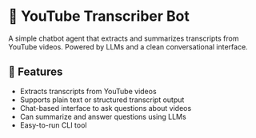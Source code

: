 # 🎥 YouTube Transcriber Bot

A simple chatbot agent that extracts and summarizes transcripts from YouTube videos. Powered by LLMs and a clean conversational interface.

## 🚀 Features

- Extracts transcripts from YouTube videos  
- Supports plain text or structured transcript output  
- Chat-based interface to ask questions about videos  
- Can summarize and answer questions using LLMs  
- Easy-to-run CLI tool
